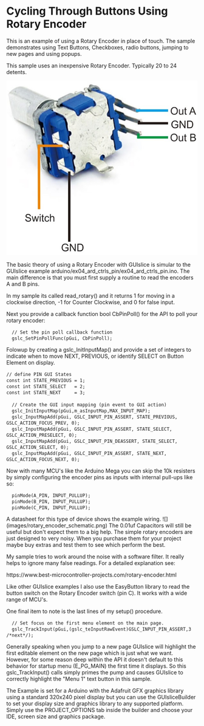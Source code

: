 # Cycling Through Buttons Using Rotary Encoder

<p>
This is an example of using a Rotary Encoder in place of touch.
The sample demonstrates using Text Buttons, Checkboxes, radio buttons, jumping to new pages
and using popups.
</p>

<p>
This sample uses an inexpensive Rotary Encoder. Typically 20 to 24 detents.
</p>

![](Rotary_Encoder_pins.png)

<p>
The basic theory of using a Rotary Encoder with GUIslice is simular to the
GUIslice example arduino/ex04_ard_ctrls_pin/ex04_ard_ctrls_pin.ino.
The main difference is that you must first supply a routine to 
read the encoders A and B pins. 
</p>

<p>
In my sample its called read_rotary()
and it returns 1 for moving in a clockwise direction, -1 for Counter Clockwise,
and 0 for false input. 
</p>

<p>
Next you provide a callback function bool CbPinPoll() for the API to poll your rotary encoder:
</p>

```
  // Set the pin poll callback function
  gslc_SetPinPollFunc(pGui, CbPinPoll);
```

<p>
Folowup by creating a gslc_InitInputMap() and provide a set of integers to indicate
when to move NEXT, PREVIOUS, or identify SELECT on Button Element on display.
</p>

```
// define PIN GUI States
const int STATE_PREVIOUS = 1;
const int STATE_SELECT   = 2;
const int STATE_NEXT     = 3;

  // Create the GUI input mapping (pin event to GUI action)
  gslc_InitInputMap(pGui,m_asInputMap,MAX_INPUT_MAP);
  gslc_InputMapAdd(pGui, GSLC_INPUT_PIN_ASSERT, STATE_PREVIOUS, GSLC_ACTION_FOCUS_PREV, 0);
  gslc_InputMapAdd(pGui, GSLC_INPUT_PIN_ASSERT, STATE_SELECT, GSLC_ACTION_PRESELECT, 0);
  gslc_InputMapAdd(pGui, GSLC_INPUT_PIN_DEASSERT, STATE_SELECT, GSLC_ACTION_SELECT, 0);
  gslc_InputMapAdd(pGui, GSLC_INPUT_PIN_ASSERT, STATE_NEXT, GSLC_ACTION_FOCUS_NEXT, 0);
```

<p>
Now with many MCU's like the Arduino Mega you can skip the 10k resisters by simply
configuring the encoder pins as inputs with internal pull-ups like so:
</p>

```
  pinMode(A_PIN, INPUT_PULLUP);
  pinMode(B_PIN, INPUT_PULLUP);
  pinMode(C_PIN, INPUT_PULLUP); 
```

<p>
A datasheet for this type of device shows the example wiring.
![](images/rotary_encoder_schematic.png)
The 0.01uf Capacitors will still be useful but don't expect them to a big help.
The simple rotary encoders are just designed to very noisy. When you purchase them
for your project maybe buy extras and test them to see which perform the best. 
</p>

<p>
My sample tries to work around the noise with a software filter. 
It really helps to ignore many false readings. 
For a detailed explanation see:
</p>
https://www.best-microcontroller-projects.com/rotary-encoder.html

<p>
Like other GUIslice examples I also use the EasyButton library to read the button
switch on the Rotary Encoder switch (pin C). It works with a wide range of MCU's.
</p>

<p>
One final item to note is the last lines of my setup() procedure.
</p>

```
  // Set focus on the first menu element on the main page.
  gslc_TrackInput(pGui,(gslc_teInputRawEvent)GSLC_INPUT_PIN_ASSERT,3 /*next*/);
```

<p>
Generally speaking when you jump to a new page GUIslice will highlight the first
editable element on the new page which is just what we want. However, for some reason
deep within the API it doesn't default to this behavior for startup menu (E_PG_MAIN) the first 
time it displays. So this gslc_TrackInput() calls simply primes the pump and causes
GUIslice to correctly highlight the "Menu 1" text button in this sample.
</p>

<p>
The Example is set for a Arduino with the Adafruit GFX graphics library using 
a standard 320x240 pixel display but you can use the GUIsliceBuilder to set your display
size and graphics library to any supported platform. Simply use the PROJECT_OPTIONS tab
inside the builder and choose your IDE, screen size and graphics package.
</p> 
